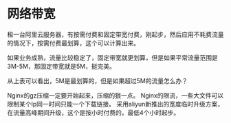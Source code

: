 

# 网络带宽  

<!-- 

阿里云服务器的带宽峰值如何调整？ 
https://news.sohu.com/a/699253237_121748596

https://zhuanlan.zhihu.com/p/339381874

-->


租一台阿里云服务器，有按需付费和固定带宽付费，刚起步，然后应用不耗费流量的情况下，按需付费最划算，这个可以计算出来。  

如果业务成熟，流量比较稳定了，固定带宽就更划算，但是如果平常流量范围是3M-5M，那固定带宽就是5M，挺完美。  


从上表可以看出，5M是最划算的，但是如果超过5M的流量怎么办？

Nginx的gz压缩一定要开始起来，压缩的狠一点。
Nginx的限流，一些大文件可以限制某个Ip同一时间只能一个下载链接。
采用aliyun新推出的宽度临时升级方案， 在流量高峰期间升级，这个是按小时付费的，最低4个小时起步。